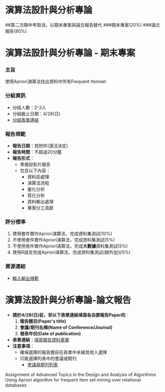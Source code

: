 # 演算法設計與分析專論
##第二次期中考取消，以期末專案與論文報告替代
###期末專案(20%)
###論文報告(80%)

# 演算法設計與分析專論 - 期末專案

### 主旨
使用Apriori演算法找出資料中所有Frequent Itemset

### 分組資訊
- 分組人數：2-3人
- 分組截止日期：4/28(日)
- [分組表單連結](https://docs.google.com/spreadsheets/d/10T3EstBzMT_0X-2Yda3Z472SkR6nfg-g2KTn9Csh6HU/edit?usp=sharing)

### 報告規範
- **報告日期**：見附件(還沒決定)
- **報告時間**：不超過20分鐘
- **報告形式**：
  - 準備投影片報告
  - 包含以下內容：
    - 資料前處理
    - 演算法流程
    - 量化分析
    - 質化分析
    - 資料輸出處理
    - 專案分工貢獻

### 評分標準
1. 使用套件實作Apriori演算法，完成資料集測試(10%)
2. 不使用套件實作Apriori演算法，完成資料集測試(5%)
3. 不使用套件實作Apriori演算法，完成**大數據**資料集測試(5%)
4. 使用R語言完成Apriori演算法，完成資料集測試(額外加分5%)

### 資源連結
- [輸入輸出規範](https://github.com/LIN-SHU-FAN/Algorithm-project/blob/main/data%20set/README.md)



# 演算法設計與分析專論-論文報告
- **請於4/28(日)前，至以下表單連結填寫各自要報告Paper的**：
  1. **報告題目(Paper's title)**
  2. **會議/期刊名稱(Name of Conference/Journal)**
  3. **發表年份(Date of publication)**
- **表單連結**：[填寫報告資料表單](https://docs.google.com/spreadsheets/d/10T3EstBzMT_0X-2Yda3Z472SkR6nfg-g2KTn9Csh6HU/edit?usp=sharing)
- **注意事項**：
  - 確保選擇的報告題目在表單中未被其他人選擇
  - 只能選擇列表中的會議或期刊
    - [會議與期刊列表](https://github.com/LIN-SHU-FAN/Algorithm-project/tree/main/Conference%20%20Journal%20list)


Assignment of Advanced Topics in the Design and Analysis of Algorithms 
Using Apriori algorithm for frequent item set mining over relational databases
